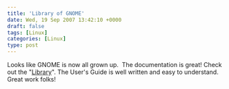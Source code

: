 ```yaml
---
title: 'Library of GNOME'
date: Wed, 19 Sep 2007 13:42:10 +0000
draft: false
tags: [Linux]
categories: [Linux]
type: post
---
```


Looks like GNOME is now all grown up.  The documentation is great! Check out the "[Library](http://library.gnome.org/)". The User's Guide is well written and easy to understand. Great work folks!